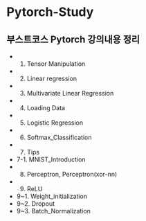 # Pytorch-Study
## 부스트코스 Pytorch 강의내용 정리
- 1. Tensor Manipulation
- 2. Linear regression
- 3. Multivariate Linear Regression
- 4. Loading Data
- 5. Logistic Regression
- 6. Softmax_Classification
- 7. Tips
- 7-1. MNIST_Introduction
- 8. Perceptron, Perceptron(xor-nn)
- 9. ReLU
- 9~1. Weight_initialization
- 9~2. Dropout
- 9~3. Batch_Normalization

